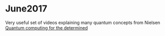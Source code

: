 # June2017

Very useful set of videos explaining many quantum concepts from Nielsen [Quantum computing for the determined](http://michaelnielsen.org/blog/quantum-computing-for-the-determined/)


